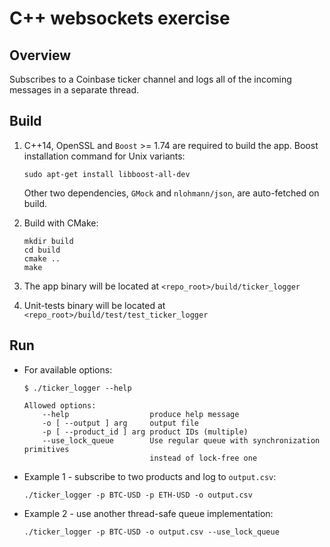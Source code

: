 C++ websockets exercise
=



Overview
-
Subscribes to a Coinbase ticker channel and logs all of the incoming messages in a separate thread.



Build
-
1. C++14, OpenSSL and `Boost` >= 1.74 are required to build the app. Boost installation command for Unix variants:
    ```
    sudo apt-get install libboost-all-dev
    ```
    Other two dependencies, `GMock` and `nlohmann/json`, are auto-fetched on build.

1. Build with CMake:
    ```
    mkdir build
    cd build
    cmake ..
    make
    ```

1. The app binary will be located at `<repo_root>/build/ticker_logger`

1. Unit-tests binary will be located at `<repo_root>/build/test/test_ticker_logger`



Run
-
- For available options:
    ```
    $ ./ticker_logger --help

    Allowed options:
        --help                  produce help message
        -o [ --output ] arg     output file
        -p [ --product_id ] arg product IDs (multiple)
        --use_lock_queue        Use regular queue with synchronization primitives 
                                instead of lock-free one
    ```

- Example 1 - subscribe to two products and log to `output.csv`:
    ```
    ./ticker_logger -p BTC-USD -p ETH-USD -o output.csv
    ```

- Example 2 - use another thread-safe queue implementation:
    ```
    ./ticker_logger -p BTC-USD -o output.csv --use_lock_queue
    ```